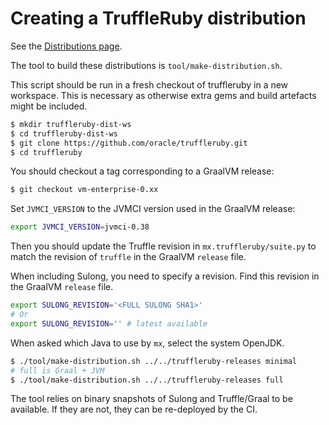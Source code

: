 # Creating a TruffleRuby distribution

See the [Distributions page](../user/distribution.md).

The tool to build these distributions is `tool/make-distribution.sh`.

This script should be run in a fresh checkout of truffleruby in a new workspace.
This is necessary as otherwise extra gems and build artefacts might be included.

```bash
$ mkdir truffleruby-dist-ws
$ cd truffleruby-dist-ws
$ git clone https://github.com/oracle/truffleruby.git
$ cd truffleruby
```

You should checkout a tag corresponding to a GraalVM release:

```bash
$ git checkout vm-enterprise-0.xx
```

Set `JVMCI_VERSION` to the JVMCI version used in the GraalVM release:

```bash
export JVMCI_VERSION=jvmci-0.38
```

Then you should update the Truffle revision in `mx.truffleruby/suite.py` to
match the revision of `truffle` in the GraalVM `release` file.

When including Sulong, you need to specify a revision.
Find this revision in the GraalVM `release` file.

```bash
export SULONG_REVISION='<FULL SULONG SHA1>'
# Or
export SULONG_REVISION='' # latest available
```

When asked which Java to use by `mx`, select the system OpenJDK.

```bash
$ ./tool/make-distribution.sh ../../truffleruby-releases minimal
# full is Graal + JVM
$ ./tool/make-distribution.sh ../../truffleruby-releases full
```

The tool relies on binary snapshots of Sulong and Truffle/Graal to be available.
If they are not, they can be re-deployed by the CI.
